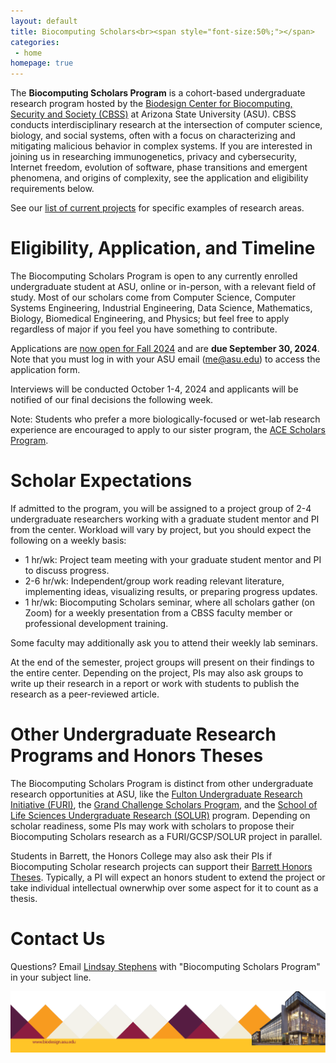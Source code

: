 ```yaml
---
layout: default
title: Biocomputing Scholars<br><span style="font-size:50%;"></span>
categories:
 - home
homepage: true
---
```


The <strong>Biocomputing Scholars Program</strong> is a cohort-based undergraduate research program hosted by the [Biodesign Center for Biocomputing, Security and Society (CBSS)](https://biodesign.asu.edu/biocomputing-security-and-society/
) at Arizona State University (ASU).
CBSS conducts interdisciplinary research at the intersection of computer science, biology, and social systems, often with a focus on characterizing and mitigating malicious behavior in complex systems.
If you are interested in joining us in researching immunogenetics, privacy and cybersecurity, Internet freedom, evolution of software, phase transitions and emergent phenomena, and origins of complexity, see the application and eligibility requirements below.

See our [list of current projects](https://asu-bd-bss.github.io/papers/) for specific examples of research areas.

# Eligibility, Application, and Timeline

The Biocomputing Scholars Program is open to any currently enrolled undergraduate student at ASU, online or in-person, with a relevant field of study.
Most of our scholars come from Computer Science, Computer Systems Engineering, Industrial Engineering, Data Science, Mathematics, Biology, Biomedical Engineering, and Physics; but feel free to apply regardless of major if you feel you have something to contribute.

Applications are [now open for Fall 2024](https://forms.gle/Q3yQ1vQXjp9k8yn69
) and are <strong>due September 30, 2024</strong>.
Note that you must log in with your ASU email (me@asu.edu) to access the application form.

Interviews will be conducted October 1-4, 2024 and applicants will be notified of our final decisions the following week.

Note: Students who prefer a more biologically-focused or wet-lab research experience are encouraged to apply to our sister program, the [ACE Scholars Program](https://www.acescholarsprogram.com/).

# Scholar Expectations

If admitted to the program, you will be assigned to a project group of 2-4 undergraduate researchers working with a graduate student mentor and PI from the center.
Workload will vary by project, but you should expect the following on a weekly basis:
<ul>
    <li>1 hr/wk: Project team meeting with your graduate student mentor and PI to discuss progress.</li>
    <li>2-6 hr/wk: Independent/group work reading relevant literature, implementing ideas, visualizing results, or preparing progress updates.</li>
    <li>1 hr/wk: Biocomputing Scholars seminar, where all scholars gather (on Zoom) for a weekly presentation from a CBSS faculty member or professional development training.</li>
</ul>
Some faculty may additionally ask you to attend their weekly lab seminars.

At the end of the semester, project groups will present on their findings to the entire center.
Depending on the project, PIs may also ask groups to write up their research in a report or work with students to publish the research as a peer-reviewed article.

# Other Undergraduate Research Programs and Honors Theses

The Biocomputing Scholars Program is distinct from other undergraduate research opportunities at ASU, like the [Fulton Undergraduate Research Initiative (FURI)](https://students.engineering.asu.edu/furi/), the [Grand Challenge Scholars Program](https://gcsp.engineering.asu.edu/), and the [School of Life Sciences Undergraduate Research (SOLUR)](https://sols.asu.edu/research/solur) program.
Depending on scholar readiness, some PIs may work with scholars to propose their Biocomputing Scholars research as a FURI/GCSP/SOLUR project in parallel.

Students in Barrett, the Honors College may also ask their PIs if Biocomputing Scholar research projects can support their [Barrett Honors Theses](https://students.barretthonors.asu.edu/academics/honors-thesis).
Typically, a PI will expect an honors student to extend the project or take individual intellectual ownerwhip over some aspect for it to count as a thesis.

# Contact Us

Questions?
Email [Lindsay Stephens](mailto:Lindsay.Stephens@asu.edu) with "Biocomputing Scholars Program" in your subject line.


![bottom](/assets/themes/lab/images/logo/lab-logo-favicon1.png)
